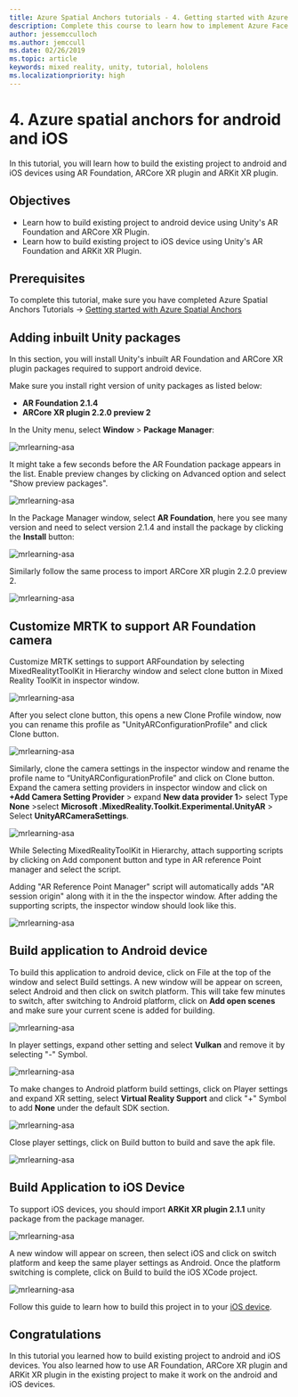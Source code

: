 ```yaml
---
title: Azure Spatial Anchors tutorials - 4. Getting started with Azure Spatial Anchors
description: Complete this course to learn how to implement Azure Face Recognition within a mixed reality application.
author: jessemcculloch
ms.author: jemccull
ms.date: 02/26/2019
ms.topic: article
keywords: mixed reality, unity, tutorial, hololens
ms.localizationpriority: high
---
```


# 4. Azure spatial anchors for android and iOS 

In this tutorial, you will learn how to build the existing project to android and iOS devices using AR Foundation, ARCore XR plugin and ARKit XR plugin.

## Objectives

* Learn how to build existing project to android device using Unity's AR Foundation and ARCore XR Plugin.
* Learn how to build existing project to iOS device using Unity's AR Foundation and ARKit XR Plugin.

## Prerequisites

To complete this tutorial, make sure you have completed Azure Spatial Anchors Tutorials -> [Getting started with Azure Spatial Anchors](mrlearning-asa-ch1.md)

## Adding inbuilt Unity packages

In this section, you will install Unity's inbuilt AR Foundation and ARCore XR plugin packages required to support android device.

Make sure you install right version of unity packages as listed below:

- **AR Foundation 2.1.4**
- **ARCore XR plugin 2.2.0 preview 2**

In the Unity menu, select **Window** > **Package Manager**:

![mrlearning-asa](images/mrlearning-asa/tutorial4-section1-step1.png)

It might take a few seconds before the AR Foundation package appears in the list. Enable preview changes by clicking on Advanced option and select "Show preview packages".

![mrlearning-asa](images/mrlearning-asa/tutorial4-section1-step2.png)

In the Package Manager window, select **AR Foundation**, here you see many version and need to select version 2.1.4 and install the package by clicking the **Install** button:

![mrlearning-asa](images/mrlearning-asa/tutorial4-section1-step3.png)

Similarly follow the same process to import ARCore XR plugin 2.2.0 preview 2. 

![mrlearning-asa](images/mrlearning-asa/tutorial4-section1-step4.png)

## Customize MRTK to support AR Foundation camera

Customize MRTK settings to support ARFoundation by selecting MixedRealitytToolKit in Hierarchy window and select clone button in Mixed Reality ToolKit in inspector window.

![mrlearning-asa](images/mrlearning-asa/tutorial4-section2-step1.png)

After you select clone button, this opens a new Clone Profile window, now you can rename this profile as "UnityARConfigurationProfile" and click Clone button.

![mrlearning-asa](images/mrlearning-asa/tutorial4-section2-step2.png)

Similarly, clone the camera settings in the inspector window and rename the profile name to “UnityARConfigurationProfile” and click on Clone button. Expand the camera setting providers in inspector window and click on **+Add Camera Setting Provider** > expand **New data provider 1**> select Type **None** >select **Microsoft .MixedReality.Toolkit.Experimental.UnityAR**  > Select **UnityARCameraSettings**.

![mrlearning-asa](images/mrlearning-asa/tutorial4-section2-step3.png)

While Selecting MixedRealityToolKit in Hierarchy, attach supporting scripts by clicking on Add component button and type in AR reference Point manager and select the script. 

Adding "AR Reference Point Manager" script will automatically adds "AR session origin" along with it in the the inspector window. After adding the supporting scripts, the inspector window should look like this.

![mrlearning-asa](images/mrlearning-asa/tutorial4-section2-step4.png)

## Build application to Android device

To build this application to android device, click on File at the top of the window and select Build settings. A new window will be appear on screen, select Android and then click on switch platform. This will take few minutes to switch, after switching to Android platform, click on **Add open scenes** and make sure your current scene is added for building. 

![mrlearning-asa](images/mrlearning-asa/tutorial4-section3-step1.png)

In player settings, expand other setting and select **Vulkan** and remove it by selecting "-" Symbol.

![mrlearning-asa](images/mrlearning-asa/tutorial4-section3-step2.png)

To make changes to Android platform build settings, click on Player settings and expand XR setting, select **Virtual Reality Support**  and click "+" Symbol to add **None** under the default SDK section.

![mrlearning-asa](images/mrlearning-asa/tutorial4-section3-step3.png)

Close player settings, click on Build button to build and save the apk file. 

![mrlearning-asa](images/mrlearning-asa/tutorial4-section3-step4.png)

## Build Application to iOS Device

To support iOS devices, you should import **ARKit XR plugin 2.1.1** unity package from the package manager. 

![mrlearning-asa](images/mrlearning-asa/tutorial4-section4-step1.png)

A new window will appear on screen, then select iOS and click on switch platform and keep the same player settings as Android. Once the platform switching is complete, click on Build to build the iOS XCode project.

![mrlearning-asa](images/mrlearning-asa/tutorial4-section4-step2.png)

Follow this guide to learn how to build this project in to your [iOS device](https://hangouts.google.com/call/nCtoXV2WpWf_xQZotpR_AEEF).

## Congratulations

In this tutorial you learned how to build existing project to android and iOS devices. You also learned how to use AR Foundation, ARCore XR plugin and ARKit XR plugin in the existing project to make it work on the android and iOS devices.

